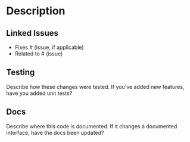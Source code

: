 # Description

## Linked Issues
- Fixes # (issue, if applicable)
- Related to # (issue) 

## Testing
Describe how these changes were tested. If you've added new features, have you added unit tests?

## Docs
Describe where this code is documented. If it changes a documented interface, have the docs been updated?
